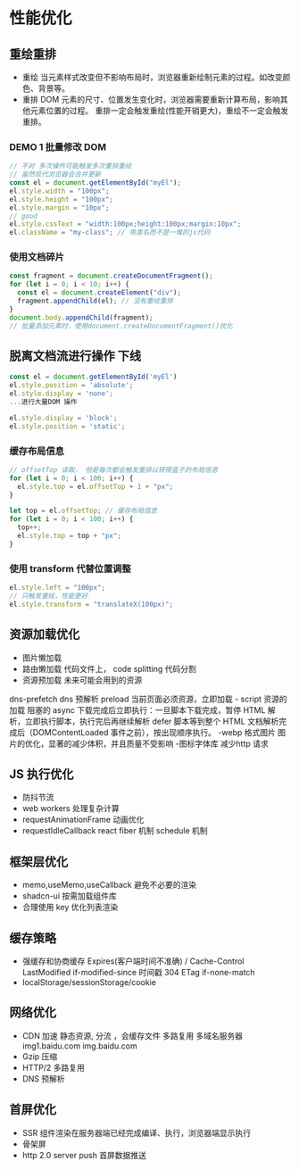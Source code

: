 # 性能优化

## 重绘重排

- 重绘
  当元素样式改变但不影响布局时，浏览器重新绘制元素的过程。如改变颜色、背景等。
- 重排
  DOM 元素的尺寸、位置发生变化时，浏览器需要重新计算布局，影响其他元素位置的过程。
  重排一定会触发重绘(性能开销更大)，重绘不一定会触发重排。

### DEMO 1 批量修改 DOM

```js
// 不对 多次操作可能触发多次重排重绘
// 虽然现代浏览器会合并更新
const el = document.getElementById("myEl");
el.style.width = "100px";
el.style.height = "100px";
el.style.margin = "10px";
// good
el.style.cssText = "width:100px;height:100px;margin:10px";
el.className = "my-class"; // 用类名而不是一堆的js代码
```

### 使用文档碎片

```js
const fragment = document.createDocumentFragment();
for (let i = 0; i < 10; i++) {
  const el = document.createElement("div");
  fragment.appendChild(el); // 没有重绘重排
}
document.body.appendChild(fragment);
// 批量添加元素时，使用document.createDocumentFragment()优化
```

## 脱离文档流进行操作 下线

```js
const el = document.getElementById('myEl')
el.style.position = 'absolute';
el.style.display = 'none';
...进行大量DOM 操作

el.style.display = 'block';
el.style.position = 'static';
```

### 缓存布局信息

```js
// offsetTop 读取， 但是每次都会触发重排以获得盒子的布局信息
for (let i = 0; i < 100; i++) {
  el.style.top = el.offsetTop + 1 + "px";
}

let top = el.offsetTop; // 缓存布局信息
for (let i = 0; i < 100; i++) {
  top++;
  el.style.top = top + "px";
}
```

### 使用 transform 代替位置调整

```js
el.style.left = "100px";
// 只触发重绘，性能更好
el.style.transform = "translateX(100px)";
```

## 资源加载优化

- 图片懒加载
- 路由懒加载
  代码文件上， code splitting 代码分割
- 资源预加载
未来可能会用到的资源
<link rel="prefetch" href="xxx.js">
  dns-prefetch dns 预解析
  preload 当前页面必须资源，立即加载
  - script 资源的加载 阻塞的
    async 下载完成后立即执行：一旦脚本下载完成，暂停 HTML 解析，立即执行脚本，执行完后再继续解析
    defer 脚本等到整个 HTML 文档解析完成后（DOMContentLoaded 事件之前），按出现顺序执行。
  -webp 格式图片
    图片的优化，显著的减少体积，并且质量不受影响
  -图标字体库
  减少http 请求

## JS 执行优化

- 防抖节流
- web workers 处理复杂计算
- requestAnimationFrame 动画优化
- requestIdleCallback react fiber 机制
  schedule 机制

## 框架层优化

- memo,useMemo,useCallback 避免不必要的渲染
- shadcn-ui 按需加载组件库
- 合理使用 key 优化列表渲染

## 缓存策略
  - 强缓存和协商缓存
      Expires(客户端时间不准确) / Cache-Control
      LastModified if-modified-since 时间戳  304
      ETag if-none-match
  - localStorage/sessionStorage/cookie
## 网络优化
  - CDN 加速
      静态资源, 分流 ，会缓存文件
      多路复用 多域名服务器 img1.baidu.com img.baidu.com
  - Gzip 压缩
  - HTTP/2 多路复用
  - DNS 预解析

## 首屏优化
  - SSR
      组件渲染在服务器端已经完成编译、执行，浏览器端显示执行
  - 骨架屏
  - http 2.0 server push 首屏数据推送
  